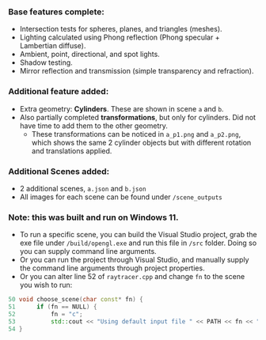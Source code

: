 ### Base features complete:
- Intersection tests for spheres, planes, and triangles (meshes).
- Lighting calculated using Phong reflection (Phong specular + Lambertian diffuse).
- Ambient, point, directional, and spot lights.
- Shadow testing.
- Mirror reflection and transmission (simple transparency and refraction).
### Additional feature added:
- Extra geometry: **Cylinders**. These are shown in scene `a` and `b`.
- Also partially completed **transformations**, but only for cylinders. Did not have time to add them to the other geometry.
	- These transformations can be noticed in `a_p1.png` and `a_p2.png`, which shows the same 2 cylinder objects but with different rotation and translations applied.
### Additional Scenes added:
- 2 additional scenes, `a.json` and `b.json`
- All images for each scene can be found under `/scene_outputs`
### Note: this was built and run on Windows 11. 
- To run a specific scene, you can build the Visual Studio project, grab the exe file under `/build/opengl.exe` and run this file in `/src` folder. Doing so you can supply command line arguments.
- Or you can run the project through Visual Studio, and manually supply the command line arguments through project properties.
- Or you can alter line 52 of `raytracer.cpp` and change `fn` to the scene you wish to run:
```cpp
50 void choose_scene(char const* fn) {
51  	if (fn == NULL) {
52  		fn = "c";
53	    	std::cout << "Using default input file " << PATH << fn << ".json\n";
54 }
```